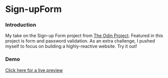 # Sign-upForm

### Introduction

My take on the Sign-up Form project from [The Odin Project](https://www.theodinproject.com/lessons/intermediate-html-and-css-sign-up-form). 
Featured in this project is form and password validation. As an extra challenge, I pushed myself to focus on building a highly-reactive website. Try it out!

### Demo

[Click here for a live preview](https://bunnehhewd.github.io/Sign-upForm/)


